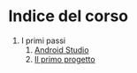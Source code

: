 # Indice del corso
1. I primi passi
   1. [Android Studio](1.1_android_studio.md)
   2. [Il primo progetto](1.2_first_project.md) 